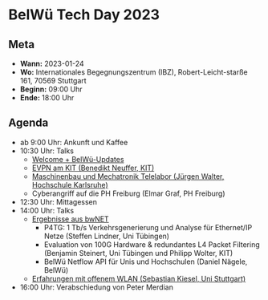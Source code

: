 # BelWü Tech Day 2023
## Meta
* **Wann:** 2023-01-24
* **Wo:** Internationales Begegnungszentrum (IBZ), Robert-Leicht-starße 161, 70569 Stuttgart
* **Beginn:** 09:00 Uhr
* **Ende:** 18:00 Uhr

## Agenda
* ab 9:00 Uhr: Ankunft und Kaffee
* 10:30 Uhr: Talks
  * [Welcome + BelWü-Updates](slides/BelW%C3%BC%20Updates/belwue-updates.pdf)
  * [EVPN am KIT (Benedikt Neuffer, KIT)](slides/EVPN%20am%20KIT/EVPN_TechDay20230125.pdf)
  * [Maschinenbau und Mechatronik Telelabor (Jürgen Walter, Hochschule Karlsruhe)](slides/Maschinenbau%20und%20Mechatronik%20Telelabor/TechDay.pdf)
  * Cyberangriff auf die PH Freiburg (Elmar Graf, PH Freiburg)
* 12:30 Uhr: Mittagessen
* 14:00 Uhr: Talks
  * [Ergebnisse aus bwNET](slides/bwNET/bwNET2020%2B_belwuetechday2023_final.pdf)
    * P4TG: 1 Tb/s Verkehrsgenerierung und Analyse für Ethernet/IP Netze (Steffen Lindner, Uni Tübingen)
    * Evaluation von 100G Hardware & redundantes L4 Packet Filtering (Benjamin Steinert, Uni Tübingen und Philipp Wolter, KIT)
    * BelWü Netflow API für Unis und Hochschulen (Daniel Nägele, BelWü)
  * [Erfahrungen mit offenem WLAN (Sebastian Kiesel, Uni Stuttgart)](slides/Erfahrungen%20mit%20offenem%20WLAN/20230124-offenes-wlan.pdf)
* 16:00 Uhr: Verabschiedung von Peter Merdian

